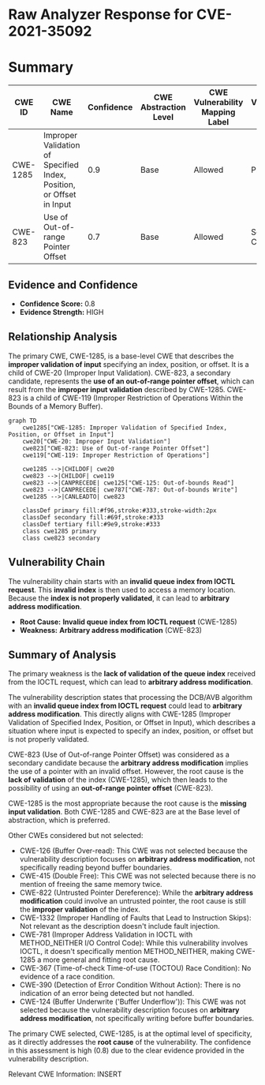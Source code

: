 # Raw Analyzer Response for CVE-2021-35092

# Summary
| CWE ID | CWE Name | Confidence | CWE Abstraction Level | CWE Vulnerability Mapping Label | CWE-Vulnerability Mapping Notes |
|---|---|---|---|---|---|
| CWE-1285 | Improper Validation of Specified Index, Position, or Offset in Input | 0.9 | Base | Allowed | Primary CWE |
| CWE-823 | Use of Out-of-range Pointer Offset | 0.7 | Base | Allowed | Secondary Candidate |

## Evidence and Confidence

*   **Confidence Score:** 0.8
*   **Evidence Strength:** HIGH

## Relationship Analysis
The primary CWE, CWE-1285, is a base-level CWE that describes the **improper validation of input** specifying an index, position, or offset. It is a child of CWE-20 (Improper Input Validation). CWE-823, a secondary candidate, represents the **use of an out-of-range pointer offset**, which can result from the **improper input validation** described by CWE-1285. CWE-823 is a child of CWE-119 (Improper Restriction of Operations Within the Bounds of a Memory Buffer).

```mermaid
graph TD
    cwe1285["CWE-1285: Improper Validation of Specified Index, Position, or Offset in Input"]
    cwe20["CWE-20: Improper Input Validation"]
    cwe823["CWE-823: Use of Out-of-range Pointer Offset"]
    cwe119["CWE-119: Improper Restriction of Operations"]
    
    cwe1285 -->|CHILDOF| cwe20
    cwe823 -->|CHILDOF| cwe119
    cwe823 -->|CANPRECEDE| cwe125["CWE-125: Out-of-bounds Read"]
    cwe823 -->|CANPRECEDE| cwe787["CWE-787: Out-of-bounds Write"]
    cwe1285 -->|CANLEADTO| cwe823
    
    classDef primary fill:#f96,stroke:#333,stroke-width:2px
    classDef secondary fill:#69f,stroke:#333
    classDef tertiary fill:#9e9,stroke:#333
    class cwe1285 primary
    class cwe823 secondary
```

## Vulnerability Chain
The vulnerability chain starts with an **invalid queue index from IOCTL request**. This **invalid index** is then used to access a memory location. Because the **index is not properly validated**, it can lead to **arbitrary address modification**.
- **Root Cause:** **Invalid queue index from IOCTL request** (CWE-1285)
- **Weakness:** **Arbitrary address modification** (CWE-823)

## Summary of Analysis
The primary weakness is the **lack of validation of the queue index** received from the IOCTL request, which can lead to **arbitrary address modification**.

The vulnerability description states that processing the DCB/AVB algorithm with an **invalid queue index from IOCTL request** could lead to **arbitrary address modification**. This directly aligns with CWE-1285 (Improper Validation of Specified Index, Position, or Offset in Input), which describes a situation where input is expected to specify an index, position, or offset but is not properly validated.

CWE-823 (Use of Out-of-range Pointer Offset) was considered as a secondary candidate because the **arbitrary address modification** implies the use of a pointer with an invalid offset. However, the root cause is the **lack of validation** of the index (CWE-1285), which then leads to the possibility of using an **out-of-range pointer offset** (CWE-823).

CWE-1285 is the most appropriate because the root cause is the **missing input validation**. Both CWE-1285 and CWE-823 are at the Base level of abstraction, which is preferred.

Other CWEs considered but not selected:

*   CWE-126 (Buffer Over-read): This CWE was not selected because the vulnerability description focuses on **arbitrary address modification**, not specifically reading beyond buffer boundaries.
*   CWE-415 (Double Free): This CWE was not selected because there is no mention of freeing the same memory twice.
*   CWE-822 (Untrusted Pointer Dereference): While the **arbitrary address modification** could involve an untrusted pointer, the root cause is still the **improper validation** of the index.
*   CWE-1332 (Improper Handling of Faults that Lead to Instruction Skips): Not relevant as the description doesn't include fault injection.
*   CWE-781 (Improper Address Validation in IOCTL with METHOD_NEITHER I/O Control Code): While this vulnerability involves IOCTL, it doesn't specifically mention METHOD_NEITHER, making CWE-1285 a more general and fitting root cause.
*   CWE-367 (Time-of-check Time-of-use (TOCTOU) Race Condition): No evidence of a race condition.
*   CWE-390 (Detection of Error Condition Without Action): There is no indication of an error being detected but not handled.
*   CWE-124 (Buffer Underwrite ('Buffer Underflow')): This CWE was not selected because the vulnerability description focuses on **arbitrary address modification**, not specifically writing before buffer boundaries.

The primary CWE selected, CWE-1285, is at the optimal level of specificity, as it directly addresses the **root cause** of the vulnerability. The confidence in this assessment is high (0.8) due to the clear evidence provided in the vulnerability description.

Relevant CWE Information:
INSERT